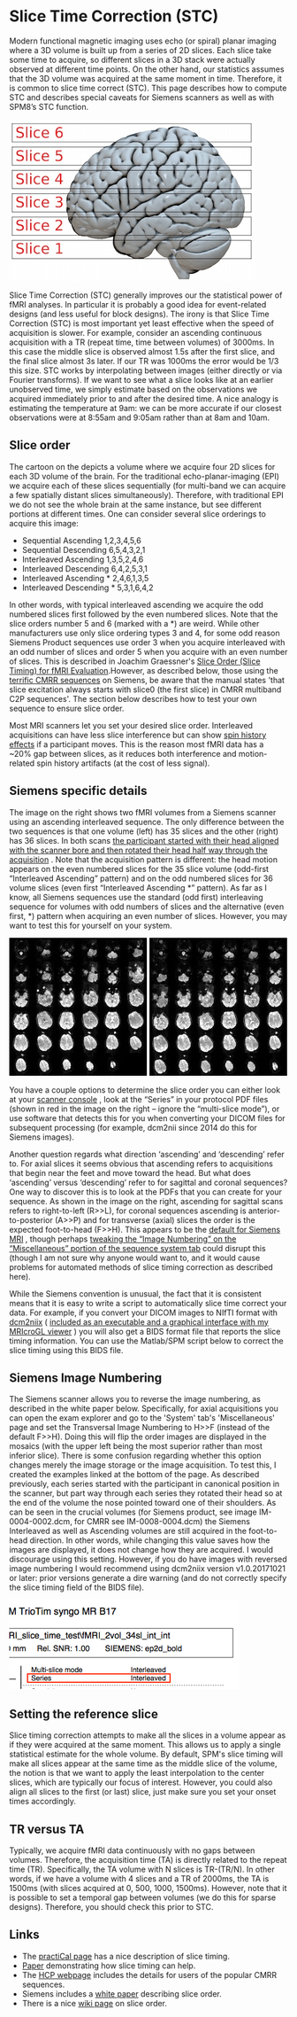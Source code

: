 # Slice Time Correction (STC)

Modern functional magnetic imaging uses echo (or spiral) planar imaging where a 3D volume is built up from a series of 2D slices. Each slice take some time to acquire, so different slices in a 3D stack were actually observed at different time points. On the other hand, our statistics assumes that the 3D volume was acquired at the same moment in time. Therefore, it is common to slice time correct (STC). This page describes how to compute STC and describes special caveats for Siemens scanners as well as with SPM8’s STC function.

![slice_order](slice_order_1.jpg)

Slice Time Correction (STC) generally improves our the statistical power of fMRI analyses. In particular it is probably a good idea for event-related designs (and less useful for block designs). The irony is that Slice Time Correction (STC) is most important yet least effective when the speed of acquisition is slower. For example, consider an ascending continuous acquisition with a TR (repeat time, time between volumes) of 3000ms. In this case the middle slice is observed almost 1.5s after the first slice, and the final slice almost 3s later. If our TR was 1000ms the error would be 1/3 this size. STC works by interpolating between images (either directly or via Fourier transforms). If we want to see what a slice looks like at an earlier unobserved time, we simply estimate based on the observations we acquired immediately prior to and after the desired time. A nice analogy is estimating the temperature at 9am: we can be more accurate if our closest observations were at 8:55am and 9:05am rather than at 8am and 10am.

## Slice order

The cartoon on the depicts a volume where we acquire four 2D slices for each 3D volume of the brain. For the traditional echo-planar-imaging (EPI) we acquire each of these slices sequentially (for multi-band we can acquire a few spatially distant slices simultaneously). Therefore, with traditional EPI we do not see the whole brain at the same instance, but see different portions at different times. One can consider several slice orderings to acquire this image:

- Sequential Ascending 1,2,3,4,5,6
- Sequential Descending 6,5,4,3,2,1
- Interleaved Ascending 1,3,5,2,4,6
- Interleaved Descending 6,4,2,5,3,1
- Interleaved Ascending \* 2,4,6,1,3,5
- Interleaved Descending \* 5,3,1,6,4,2

In other words, with typical interleaved ascending we acquire the odd numbered slices first followed by the even numbered slices. Note that the slice orders number 5 and 6 (marked with a \*) are weird. While other manufacturers use only slice ordering types 3 and 4, for some odd reason Siemens Product sequences use order 3 when you acquire interleaved with an odd number of slices and order 5 when you acquire with an even number of slices. This is described in Joachim Graessner's [Slice Order (Slice Timing) for fMRI Evaluation](https://www.magnetomworld.siemens-healthineers.com/clinical-corner/application-tips/slice-order-fmri.html).However, as described below, those using the [terrific CMRR sequences](https://www.cmrr.umn.edu/multiband/) on Siemens, be aware that the manual states 'that slice excitation always starts with slice0 (the first slice) in CMRR multiband C2P sequences'. The section below describes how to test your own sequence to ensure slice order.

Most MRI scanners let you set your desired slice order. Interleaved acquisitions can have less slice interference but can show [spin history effects](https://imaging.mrc-cbu.cam.ac.uk/imaging/CommonArtefacts) if a participant moves. This is the reason most fMRI data has a ~20% gap between slices, as it reduces both interference and motion-related spin history artifacts (at the cost of less signal).

## Siemens specific details

The image on the right shows two fMRI volumes from a Siemens scanner using an ascending interleaved sequence. The only difference between the two sequences is that one volume (left) has 35 slices and the other (right) has 36 slices. In both scans [the participant started with their head aligned with the scanner bore and then rotated their head half way through the acquisition](http://akiraoconnor.org/2010/09/01/the-physical-reality-of-fmri-slice-acquisition-order/) . Note that the acquisition pattern is different: the head motion appears on the even numbered slices for the 35 slice volume (odd-first “Interleaved Ascending” pattern) and on the odd numbered slices for 36 volume slices (even first “Interleaved Ascending <span class="title-ref">\*</span>” pattern). As far as I know, all Siemens sequences use the standard (odd first) interleaving sequence for volumes with odd numbers of slices and the alternative (even first, <span class="title-ref">\*</span>) pattern when acquiring an even number of slices. However, you may want to test this for yourself on your system.

![interleaved](interleaved.jpg)

You have a couple options to determine the slice order you can either look at your [scanner console](http://cbs.fas.harvard.edu/node/559#slice_order) , look at the “Series” in your protocol PDF files (shown in red in the image on the right – ignore the “multi-slice mode”), or use software that detects this for you when converting your DICOM files for subsequent processing (for example, dcm2nii since 2014 do this for Siemens images).

Another question regards what direction ‘ascending’ and ‘descending’ refer to. For axial slices it seems obvious that ascending refers to acquisitions that begin near the feet and move toward the head. But what does ‘ascending’ versus ‘descending’ refer to for sagittal and coronal sequences? One way to discover this is to look at the PDFs that you can create for your sequence. As shown in the image on the right, ascending for sagittal scans refers to right-to-left (R&gt;&gt;L), for coronal sequences ascending is anterior-to-posterior (A&gt;&gt;P) and for transverse (axial) slices the order is the expected foot-to-head (F&gt;&gt;H). This appears to be the [default for Siemens MRI](https://mri.radiology.uiowa.edu/fmri_images.html) , though perhaps [tweaking the “Image Numbering” on the “Miscellaneous” portion of the sequence system tab](https://wiki.humanconnectome.org/download/attachments/40534057/CMRR_MB_Slice_Order.pdf?version=2&amp;modificationDate=1386950067494&amp;api=v2) could disrupt this (though I am not sure why anyone would want to, and it would cause problems for automated methods of slice timing correction as described here).

While the Siemens convention is unusual, the fact that it is consistent means that it is easy to write a script to automatically slice time correct your data. For example, if you convert your DICOM images to NIfTI format with [dcm2niix](https://github.com/rordenlab/dcm2niix) ( [included as an executable and a graphical interface with my MRIcroGL viewer](https://www.nitrc.org/projects/mricrogl/) ) you will also get a BIDS format file that reports the slice timing information. You can use the Matlab/SPM script below to correct the slice timing using this BIDS file.

## Siemens Image Numbering

The Siemens scanner allows you to reverse the image numbering, as described in the white paper below. Specifically, for axial acquisitions you can open the exam explorer and go to the 'System' tab's 'Miscellaneous' page and set the Transversal Image Numbering to H&gt;&gt;F (instead of the default F&gt;&gt;H). Doing this will flip the order images are displayed in the mosaics (with the upper left being the most superior rather than most inferior slice). There is some confusion regarding whether this option changes merely the image storage or the image acquisition. To test this, I created the examples linked at the bottom of the page. As described previously, each series started with the participant in canonical position in the scanner, but part way through each series they rotated their head so at the end of the volume the nose pointed toward one of their shoulders. As can be seen in the crucial volumes (for Siemens product, see image IM-0004-0002.dcm, for CMRR see IM-0008-0004.dcm) the Siemens Interleaved as well as Ascending volumes are still acquired in the foot-to-head direction. In other words, while changing this value saves how the images are displayed, it does not change how they are acquired. I would discourage using this setting. However, if you do have images with reversed image numbering I would recommend using dcm2niix version v1.0.20171021 or later: prior versions generate a dire warning (and do not correctly specify the slice timing field of the BIDS file).

![protocol pdf](siemens_pdf.png)

## Setting the reference slice

Slice timing correction attempts to make all the slices in a volume appear as if they were acquired at the same moment. This allows us to apply a single statistical estimate for the whole volume. By default, SPM's slice timing will make all slices appear at the same time as the middle slice of the volume, the notion is that we want to apply the least interpolation to the center slices, which are typically our focus of interest. However, you could also align all slices to the first (or last) slice, just make sure you set your onset times accordingly.

## TR versus TA

Typically, we acquire fMRI data continuously with no gaps between volumes. Therefore, the acquisition time (TA) is directly related to the repeat time (TR). Specifically, the TA volume with N slices is TR-(TR/N). In other words, if we have a volume with 4 slices and a TR of 2000ms, the TA is 1500ms (with slices acquired at 0, 500, 1000, 1500ms). However, note that it is possible to set a temporal gap between volumes (we do this for sparse designs). Therefore, you should check this prior to STC.

## Links

 - The [practiCal page](https://practicalfmri.blogspot.com/2012/07/siemens-slice-ordering.html) has a nice description of slice timing.
 - [Paper](https://www.ncbi.nlm.nih.gov/pmc/articles/PMC3167249/) demonstrating how slice timing can help.
 - The [HCP webpage](https://wiki.humanconnectome.org/display/PublicData/HCP+fMRI+slice-timing+acquisition+parameters) includes the details for users of the popular CMRR sequences.
 - Siemens includes a [white paper](https://www.magnetomworld.siemens-healthineers.com/clinical-corner/application-tips/slice-order-fmri.html) describing slice order.
 - There is a nice [wiki page](https://en.wikibooks.org/w/index.php?title=SPM/Slice_Timing#Slice_Order) on slice order.
